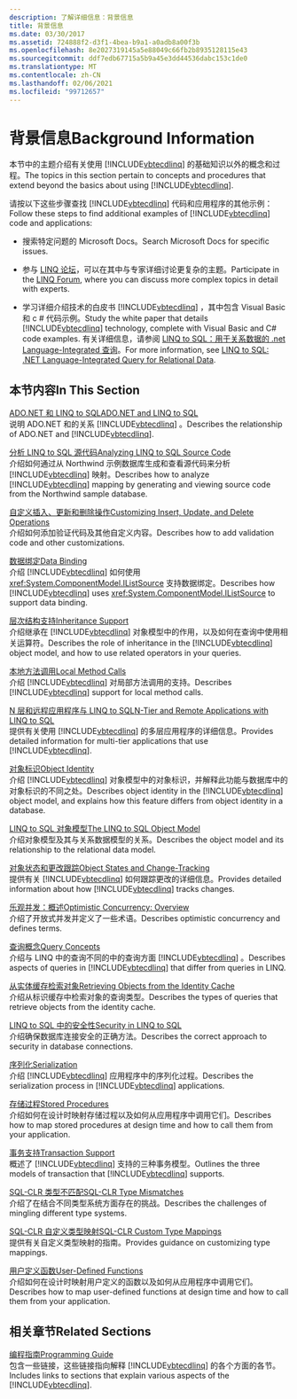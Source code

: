```yaml
---
description: 了解详细信息：背景信息
title: 背景信息
ms.date: 03/30/2017
ms.assetid: 724888f2-d3f1-4bea-b9a1-a0adb8a00f3b
ms.openlocfilehash: 8e2027319145a5e88049c66fb2b8935128115e43
ms.sourcegitcommit: ddf7edb67715a5b9a45e3dd44536dabc153c1de0
ms.translationtype: MT
ms.contentlocale: zh-CN
ms.lasthandoff: 02/06/2021
ms.locfileid: "99712657"
---
```

# <a name="background-information"></a><span data-ttu-id="b8e3b-103">背景信息</span><span class="sxs-lookup"><span data-stu-id="b8e3b-103">Background Information</span></span>

<span data-ttu-id="b8e3b-104">本节中的主题介绍有关使用 [!INCLUDE[vbtecdlinq](../../../../../../includes/vbtecdlinq-md.md)] 的基础知识以外的概念和过程。</span><span class="sxs-lookup"><span data-stu-id="b8e3b-104">The topics in this section pertain to concepts and procedures that extend beyond the basics about using [!INCLUDE[vbtecdlinq](../../../../../../includes/vbtecdlinq-md.md)].</span></span>  
  
 <span data-ttu-id="b8e3b-105">请按以下这些步骤查找 [!INCLUDE[vbtecdlinq](../../../../../../includes/vbtecdlinq-md.md)] 代码和应用程序的其他示例：</span><span class="sxs-lookup"><span data-stu-id="b8e3b-105">Follow these steps to find additional examples of [!INCLUDE[vbtecdlinq](../../../../../../includes/vbtecdlinq-md.md)] code and applications:</span></span>  
  
- <span data-ttu-id="b8e3b-106">搜索特定问题的 Microsoft Docs。</span><span class="sxs-lookup"><span data-stu-id="b8e3b-106">Search Microsoft Docs for specific issues.</span></span>  
  
- <span data-ttu-id="b8e3b-107">参与 [LINQ 论坛](https://social.msdn.microsoft.com/forums/home?forum=linqtosql)，可以在其中与专家详细讨论更复杂的主题。</span><span class="sxs-lookup"><span data-stu-id="b8e3b-107">Participate in the [LINQ Forum](https://social.msdn.microsoft.com/forums/home?forum=linqtosql), where you can discuss more complex topics in detail with experts.</span></span>  
  
- <span data-ttu-id="b8e3b-108">学习详细介绍技术的白皮书 [!INCLUDE[vbtecdlinq](../../../../../../includes/vbtecdlinq-md.md)] ，其中包含 Visual Basic 和 c # 代码示例。</span><span class="sxs-lookup"><span data-stu-id="b8e3b-108">Study the white paper that details [!INCLUDE[vbtecdlinq](../../../../../../includes/vbtecdlinq-md.md)] technology, complete with Visual Basic and C# code examples.</span></span> <span data-ttu-id="b8e3b-109">有关详细信息，请参阅 [LINQ to SQL：用于关系数据的 .net Language-Integrated 查询](/previous-versions/dotnet/articles/bb425822(v=msdn.10))。</span><span class="sxs-lookup"><span data-stu-id="b8e3b-109">For more information, see [LINQ to SQL: .NET Language-Integrated Query for Relational Data](/previous-versions/dotnet/articles/bb425822(v=msdn.10)).</span></span>  
  
## <a name="in-this-section"></a><span data-ttu-id="b8e3b-110">本节内容</span><span class="sxs-lookup"><span data-stu-id="b8e3b-110">In This Section</span></span>  

 [<span data-ttu-id="b8e3b-111">ADO.NET 和 LINQ to SQL</span><span class="sxs-lookup"><span data-stu-id="b8e3b-111">ADO.NET and LINQ to SQL</span></span>](ado-net-and-linq-to-sql.md)  
 <span data-ttu-id="b8e3b-112">说明 ADO.NET 和的关系 [!INCLUDE[vbtecdlinq](../../../../../../includes/vbtecdlinq-md.md)] 。</span><span class="sxs-lookup"><span data-stu-id="b8e3b-112">Describes the relationship of ADO.NET and [!INCLUDE[vbtecdlinq](../../../../../../includes/vbtecdlinq-md.md)].</span></span>  
  
 [<span data-ttu-id="b8e3b-113">分析 LINQ to SQL 源代码</span><span class="sxs-lookup"><span data-stu-id="b8e3b-113">Analyzing LINQ to SQL Source Code</span></span>](analyzing-linq-to-sql-source-code.md)  
 <span data-ttu-id="b8e3b-114">介绍如何通过从 Northwind 示例数据库生成和查看源代码来分析 [!INCLUDE[vbtecdlinq](../../../../../../includes/vbtecdlinq-md.md)] 映射。</span><span class="sxs-lookup"><span data-stu-id="b8e3b-114">Describes how to analyze [!INCLUDE[vbtecdlinq](../../../../../../includes/vbtecdlinq-md.md)] mapping by generating and viewing source code from the Northwind sample database.</span></span>  
  
 [<span data-ttu-id="b8e3b-115">自定义插入、更新和删除操作</span><span class="sxs-lookup"><span data-stu-id="b8e3b-115">Customizing Insert, Update, and Delete Operations</span></span>](customizing-insert-update-and-delete-operations.md)  
 <span data-ttu-id="b8e3b-116">介绍如何添加验证代码及其他自定义内容。</span><span class="sxs-lookup"><span data-stu-id="b8e3b-116">Describes how to add validation code and other customizations.</span></span>  
  
 [<span data-ttu-id="b8e3b-117">数据绑定</span><span class="sxs-lookup"><span data-stu-id="b8e3b-117">Data Binding</span></span>](data-binding.md)  
 <span data-ttu-id="b8e3b-118">介绍 [!INCLUDE[vbtecdlinq](../../../../../../includes/vbtecdlinq-md.md)] 如何使用 <xref:System.ComponentModel.IListSource> 支持数据绑定。</span><span class="sxs-lookup"><span data-stu-id="b8e3b-118">Describes how [!INCLUDE[vbtecdlinq](../../../../../../includes/vbtecdlinq-md.md)] uses <xref:System.ComponentModel.IListSource> to support data binding.</span></span>  
  
 [<span data-ttu-id="b8e3b-119">层次结构支持</span><span class="sxs-lookup"><span data-stu-id="b8e3b-119">Inheritance Support</span></span>](inheritance-support.md)  
 <span data-ttu-id="b8e3b-120">介绍继承在 [!INCLUDE[vbtecdlinq](../../../../../../includes/vbtecdlinq-md.md)] 对象模型中的作用，以及如何在查询中使用相关运算符。</span><span class="sxs-lookup"><span data-stu-id="b8e3b-120">Describes the role of inheritance in the [!INCLUDE[vbtecdlinq](../../../../../../includes/vbtecdlinq-md.md)] object model, and how to use related operators in your queries.</span></span>  
  
 [<span data-ttu-id="b8e3b-121">本地方法调用</span><span class="sxs-lookup"><span data-stu-id="b8e3b-121">Local Method Calls</span></span>](local-method-calls.md)  
 <span data-ttu-id="b8e3b-122">介绍 [!INCLUDE[vbtecdlinq](../../../../../../includes/vbtecdlinq-md.md)] 对局部方法调用的支持。</span><span class="sxs-lookup"><span data-stu-id="b8e3b-122">Describes [!INCLUDE[vbtecdlinq](../../../../../../includes/vbtecdlinq-md.md)] support for local method calls.</span></span>  
  
 [<span data-ttu-id="b8e3b-123">N 层和远程应用程序与 LINQ to SQL</span><span class="sxs-lookup"><span data-stu-id="b8e3b-123">N-Tier and Remote Applications with LINQ to SQL</span></span>](n-tier-and-remote-applications-with-linq-to-sql.md)  
 <span data-ttu-id="b8e3b-124">提供有关使用 [!INCLUDE[vbtecdlinq](../../../../../../includes/vbtecdlinq-md.md)] 的多层应用程序的详细信息。</span><span class="sxs-lookup"><span data-stu-id="b8e3b-124">Provides detailed information for multi-tier applications that use [!INCLUDE[vbtecdlinq](../../../../../../includes/vbtecdlinq-md.md)].</span></span>  
  
 [<span data-ttu-id="b8e3b-125">对象标识</span><span class="sxs-lookup"><span data-stu-id="b8e3b-125">Object Identity</span></span>](object-identity.md)  
 <span data-ttu-id="b8e3b-126">介绍 [!INCLUDE[vbtecdlinq](../../../../../../includes/vbtecdlinq-md.md)] 对象模型中的对象标识，并解释此功能与数据库中的对象标识的不同之处。</span><span class="sxs-lookup"><span data-stu-id="b8e3b-126">Describes object identity in the [!INCLUDE[vbtecdlinq](../../../../../../includes/vbtecdlinq-md.md)] object model, and explains how this feature differs from object identity in a database.</span></span>  
  
 [<span data-ttu-id="b8e3b-127">LINQ to SQL 对象模型</span><span class="sxs-lookup"><span data-stu-id="b8e3b-127">The LINQ to SQL Object Model</span></span>](the-linq-to-sql-object-model.md)  
 <span data-ttu-id="b8e3b-128">介绍对象模型及其与关系数据模型的关系。</span><span class="sxs-lookup"><span data-stu-id="b8e3b-128">Describes the object model and its relationship to the relational data model.</span></span>  
  
 [<span data-ttu-id="b8e3b-129">对象状态和更改跟踪</span><span class="sxs-lookup"><span data-stu-id="b8e3b-129">Object States and Change-Tracking</span></span>](object-states-and-change-tracking.md)  
 <span data-ttu-id="b8e3b-130">提供有关 [!INCLUDE[vbtecdlinq](../../../../../../includes/vbtecdlinq-md.md)] 如何跟踪更改的详细信息。</span><span class="sxs-lookup"><span data-stu-id="b8e3b-130">Provides detailed information about how [!INCLUDE[vbtecdlinq](../../../../../../includes/vbtecdlinq-md.md)] tracks changes.</span></span>  
  
 [<span data-ttu-id="b8e3b-131">乐观并发：概述</span><span class="sxs-lookup"><span data-stu-id="b8e3b-131">Optimistic Concurrency: Overview</span></span>](optimistic-concurrency-overview.md)  
 <span data-ttu-id="b8e3b-132">介绍了开放式并发并定义了一些术语。</span><span class="sxs-lookup"><span data-stu-id="b8e3b-132">Describes optimistic concurrency and defines terms.</span></span>  
  
 [<span data-ttu-id="b8e3b-133">查询概念</span><span class="sxs-lookup"><span data-stu-id="b8e3b-133">Query Concepts</span></span>](query-concepts.md)  
 <span data-ttu-id="b8e3b-134">介绍与 LINQ 中的查询不同的中的查询方面 [!INCLUDE[vbtecdlinq](../../../../../../includes/vbtecdlinq-md.md)] 。</span><span class="sxs-lookup"><span data-stu-id="b8e3b-134">Describes aspects of queries in [!INCLUDE[vbtecdlinq](../../../../../../includes/vbtecdlinq-md.md)] that differ from queries in LINQ.</span></span>  
  
 [<span data-ttu-id="b8e3b-135">从实体缓存检索对象</span><span class="sxs-lookup"><span data-stu-id="b8e3b-135">Retrieving Objects from the Identity Cache</span></span>](retrieving-objects-from-the-identity-cache.md)  
 <span data-ttu-id="b8e3b-136">介绍从标识缓存中检索对象的查询类型。</span><span class="sxs-lookup"><span data-stu-id="b8e3b-136">Describes the types of queries that retrieve objects from the identity cache.</span></span>  
  
 [<span data-ttu-id="b8e3b-137">LINQ to SQL 中的安全性</span><span class="sxs-lookup"><span data-stu-id="b8e3b-137">Security in LINQ to SQL</span></span>](security-in-linq-to-sql.md)  
 <span data-ttu-id="b8e3b-138">介绍确保数据库连接安全的正确方法。</span><span class="sxs-lookup"><span data-stu-id="b8e3b-138">Describes the correct approach to security in database connections.</span></span>  
  
 [<span data-ttu-id="b8e3b-139">序列化</span><span class="sxs-lookup"><span data-stu-id="b8e3b-139">Serialization</span></span>](serialization.md)  
 <span data-ttu-id="b8e3b-140">介绍 [!INCLUDE[vbtecdlinq](../../../../../../includes/vbtecdlinq-md.md)] 应用程序中的序列化过程。</span><span class="sxs-lookup"><span data-stu-id="b8e3b-140">Describes the serialization process in [!INCLUDE[vbtecdlinq](../../../../../../includes/vbtecdlinq-md.md)] applications.</span></span>  
  
 [<span data-ttu-id="b8e3b-141">存储过程</span><span class="sxs-lookup"><span data-stu-id="b8e3b-141">Stored Procedures</span></span>](stored-procedures.md)  
 <span data-ttu-id="b8e3b-142">介绍如何在设计时映射存储过程以及如何从应用程序中调用它们。</span><span class="sxs-lookup"><span data-stu-id="b8e3b-142">Describes how to map stored procedures at design time and how to call them from your application.</span></span>  
  
 [<span data-ttu-id="b8e3b-143">事务支持</span><span class="sxs-lookup"><span data-stu-id="b8e3b-143">Transaction Support</span></span>](transaction-support.md)  
 <span data-ttu-id="b8e3b-144">概述了 [!INCLUDE[vbtecdlinq](../../../../../../includes/vbtecdlinq-md.md)] 支持的三种事务模型。</span><span class="sxs-lookup"><span data-stu-id="b8e3b-144">Outlines the three models of transaction that [!INCLUDE[vbtecdlinq](../../../../../../includes/vbtecdlinq-md.md)] supports.</span></span>  
  
 [<span data-ttu-id="b8e3b-145">SQL-CLR 类型不匹配</span><span class="sxs-lookup"><span data-stu-id="b8e3b-145">SQL-CLR Type Mismatches</span></span>](sql-clr-type-mismatches.md)  
 <span data-ttu-id="b8e3b-146">介绍了在结合不同类型系统方面存在的挑战。</span><span class="sxs-lookup"><span data-stu-id="b8e3b-146">Describes the challenges of mingling different type systems.</span></span>  
  
 [<span data-ttu-id="b8e3b-147">SQL-CLR 自定义类型映射</span><span class="sxs-lookup"><span data-stu-id="b8e3b-147">SQL-CLR Custom Type Mappings</span></span>](sql-clr-custom-type-mappings.md)  
 <span data-ttu-id="b8e3b-148">提供有关自定义类型映射的指南。</span><span class="sxs-lookup"><span data-stu-id="b8e3b-148">Provides guidance on customizing type mappings.</span></span>  
  
 [<span data-ttu-id="b8e3b-149">用户定义函数</span><span class="sxs-lookup"><span data-stu-id="b8e3b-149">User-Defined Functions</span></span>](user-defined-functions.md)  
 <span data-ttu-id="b8e3b-150">介绍如何在设计时映射用户定义的函数以及如何从应用程序中调用它们。</span><span class="sxs-lookup"><span data-stu-id="b8e3b-150">Describes how to map user-defined functions at design time and how to call them from your application.</span></span>  
  
## <a name="related-sections"></a><span data-ttu-id="b8e3b-151">相关章节</span><span class="sxs-lookup"><span data-stu-id="b8e3b-151">Related Sections</span></span>  

 [<span data-ttu-id="b8e3b-152">编程指南</span><span class="sxs-lookup"><span data-stu-id="b8e3b-152">Programming Guide</span></span>](programming-guide.md)  
 <span data-ttu-id="b8e3b-153">包含一些链接，这些链接指向解释 [!INCLUDE[vbtecdlinq](../../../../../../includes/vbtecdlinq-md.md)] 的各个方面的各节。</span><span class="sxs-lookup"><span data-stu-id="b8e3b-153">Includes links to sections that explain various aspects of the [!INCLUDE[vbtecdlinq](../../../../../../includes/vbtecdlinq-md.md)].</span></span>
